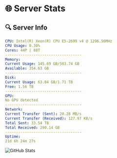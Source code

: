 # 🌐 Server Stats
## 🔍 Server Info
```yaml
CPU: Intel(R) Xeon(R) CPU E5-2699 v4 @ 1296.56MHz
CPU Usage: 0.30%
Cores: 44P | 88T
-----------------------------------
Memory:
Current Usage: 145.69 GB/503.74 GB
Available: 354.63 GB
-----------------------------------
Disk:
Current Usage: 63.04 GB/1.71 TB
Free: 1.56 TB
-----------------------------------
GPU:
No GPU detected
-----------------------------------
Network:
Current Transfer (Sent): 20.28 MB/s
Current Transfer (Received): 127.97 KB/s
Total Sent: 33.54 TB
Total Received: 290.14 GB
-----------------------------------
Uptime:
21d 6h 24m 27s
```
![GitHub Stats](https://img.shields.io/badge/Updated-2025-03-29_03:47:16-blue)
